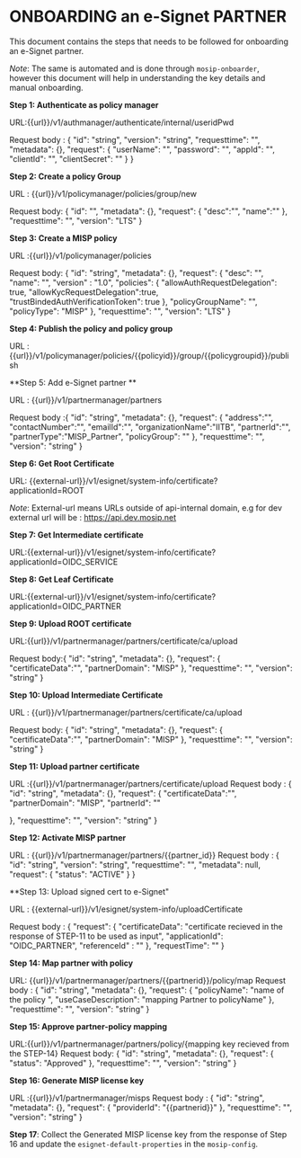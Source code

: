 # ONBOARDING an e-Signet PARTNER

This document contains the steps that needs to be followed for onboarding an e-Signet partner.

*Note*: The same is automated and is done through `mosip-onboarder`, however this document will help in understanding the key details and manual onboarding.

**Step 1: Authenticate as policy manager**

URL:{{url}}/v1/authmanager/authenticate/internal/useridPwd

 Request body :
 {
  "id": "string",
  "version": "string",
  "requesttime": "",
  "metadata": {},
  "request": {
    "userName": "",
    "password": "",
    "appId": "",
    "clientId": "",
    "clientSecret": ""
  }
}
 
**Step 2: Create a policy Group**

 URL : {{url}}/v1/policymanager/policies/group/new
 
  Request body:
  {
  "id": "",
  "metadata": {},
  "request": {
    "desc":"",
    "name":""
  },
  "requesttime": "",
  "version": "LTS"
}

**Step 3: Create a MISP policy**

 URL :{{url}}/v1/policymanager/policies
 
 Request body:
 {
  "id": "string",
  "metadata": {},
  "request": {
    "desc": "",
    "name": "",
    "version" : "1.0",
    "policies": {
        "allowAuthRequestDelegation": true,
        "allowKycRequestDelegation":true,
        "trustBindedAuthVerificationToken": true 
        },
    "policyGroupName": "",
    "policyType": "MISP"
  },
  "requesttime": "",
  "version": "LTS"
}

**Step 4: Publish the policy and policy group**

 URL :{{url}}/v1/policymanager/policies/{{policyid}}/group/{{policygroupid}}/publish

**Step 5: Add e-Signet partner **

URL : {{url}}/v1/partnermanager/partners

Request body :{
  "id": "string",
  "metadata": {},
  "request": {
    "address":"",
    "contactNumber":"",
    "emailId":"",
    "organizationName":"IITB",
    "partnerId":"",
    "partnerType":"MISP_Partner",
    "policyGroup": ""
  },
  "requesttime": "",
  "version": "string"
}

**Step 6: Get Root Certificate**

URL: {{external-url}}/v1/esignet/system-info/certificate?applicationId=ROOT

*Note*: External-url means URLs outside of api-internal domain, e.g for dev external url will be : https://api.dev.mosip.net

**Step 7: Get Intermediate certificate**

URL:{{external-url}}/v1/esignet/system-info/certificate?applicationId=OIDC_SERVICE

**Step 8: Get Leaf Certificate**

URL:{{external-url}}/v1/esignet/system-info/certificate?applicationId=OIDC_PARTNER

**Step 9: Upload ROOT certificate**

URL:{{url}}/v1/partnermanager/partners/certificate/ca/upload

Request body:{
    "id": "string",
  "metadata": {},
  "request": {
    "certificateData":"",
    "partnerDomain": "MISP"
  },
  "requesttime": "",
  "version": "string"
  }
  
**Step 10: Upload Intermediate Certificate**

URL : {{url}}/v1/partnermanager/partners/certificate/ca/upload

Request body: {
    "id": "string",
  "metadata": {},
  "request": {
    "certificateData":"",
    "partnerDomain": "MISP"
  },
  "requesttime": "",
  "version": "string"
  }
  
**Step 11: Upload partner certificate**

URL :{{url}}/v1/partnermanager/partners/certificate/upload
Request body : {
  "id": "string",
  "metadata": {},
  "request": {
    "certificateData":"",
    "partnerDomain": "MISP",
    "partnerId": ""
 
  },
  "requesttime": "",
  "version": "string"
}

**Step 12: Activate MISP partner**

URL : {{url}}/v1/partnermanager/partners/{{partner_id}}
Request body :
{
  "id": "string",
  "version": "string",
  "requesttime": "",
  "metadata": null,
  "request": {
    "status": "ACTIVE"
  }
}

**Step 13: Upload signed cert to e-Signet"

URL : {{external-url}}/v1/esignet/system-info/uploadCertificate

Request body : {
  "request": {
    "certificateData": "certificate recieved in the response of STEP-11 to be used as input",
    "applicationId": "OIDC_PARTNER",
    "referenceId" : ""
  },
  "requestTime": ""
}

**Step 14: Map partner with policy**

URL: {{url}}/v1/partnermanager/partners/{{partnerid}}/policy/map
Request body :
{
  "id": "string",
  "metadata": {},
  "request": {
    "policyName": "name of the policy ",
    "useCaseDescription": "mapping Partner to policyName"
  },
  "requesttime": "",
  "version": "string"
}

**Step 15: Approve partner-policy mapping**

 URL:{{url}}/v1/partnermanager/partners/policy/{mapping key recieved from the STEP-14}
 Request body: {
  "id": "string",
  "metadata": {},
  "request": {
    "status": "Approved"
  },
  "requesttime": "",
  "version": "string"
}

**Step 16: Generate MISP license key**

 URL :{{url}}/v1/partnermanager/misps
 Request body :
 {
  "id": "string",
  "metadata": {},
  "request": {
    "providerId": "{{partnerid}}"
  },
  "requesttime": "",
  "version": "string"
}

**Step 17**: Collect the Generated MISP license key from the response of Step 16 and update the `esignet-default-properties` in the `mosip-config`.


